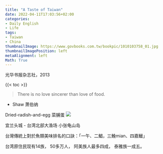 ```yaml
---
title: "A Taste of Taiwan"
date: 2022-04-11T17:03:56+02:00
categories:
- Daily English
- Life
tags:
- Taiwan
- China
thumbnailImage: https://www.govbooks.com.tw/bookpic/1010103758_01.jpg
thumbnailImagePosition: left
metaAlignment: left
Math: True
---
```

光华书报杂志社，2013
<!--more-->
{{< toc >}}
> There is no love sincerer than love of food.
- Shaw 萧伯纳

Dried-radish-and-egg 菜脯蛋
![](https://d3l76hx23vw40a.cloudfront.net/recipe/whk123-059.jpg)

宜兰头城 - 台湾北部大渔场
小张龟山岛

台灣傳統上對於魚類美味排名的口訣：「一午、二鯧，三鮸mian、四嘉鱲」

台湾原住民现有14族， 50多万人， 阿美族人最多四成， 泰雅族一成五。
